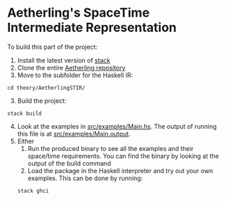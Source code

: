 # Aetherling's SpaceTime Intermediate Representation
To build this part of the project:
1. Install the latest version of [stack](https://docs.haskellstack.org/en/stable/README/)
2. Clone the entire [Aetherling repository](https://github.com/David-Durst/aetherling)
3. Move to the subfolder for the Haskell IR:
```
cd theory/AetherlingSTIR/
```
3. Build the project:
```
stack build
```
4. Look at the examples in [src/examples/Main.hs](src/examples/Main.hs). The output of running this file is at [src/examples/Main.output](src/examples/Main.output).
5. Either 
    1. Run the produced binary to see all the examples and their space/time requirements. You can find the binary by looking at the output of the build command
    2. Load the package in the Haskell interpreter and try out your own examples. This can be done by running:
    ```
    stack ghci
    ```
